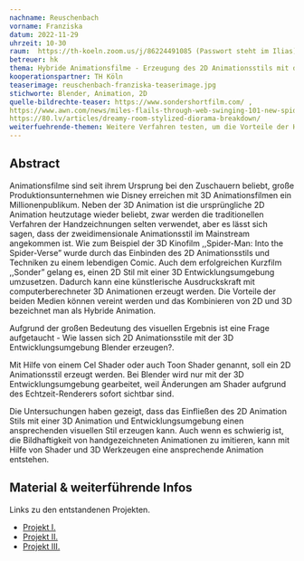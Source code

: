 ```yaml
---
nachname: Reuschenbach
vorname: Franziska
datum: 2022-11-29
uhrzeit: 10-30
raum:  https://th-koeln.zoom.us/j/86224491085 (Passwort steht im Ilias) Präsentation
betreuer: hk
thema: Hybride Animationsfilme - Erzeugung des 2D Animationsstils mit der 3D Entwicklungsumgebung Blender.
kooperationspartner: TH Köln
teaserimage: reuschenbach-franziska-teaserimage.jpg
stichworte: Blender, Animation, 2D
quelle-bildrechte-teaser: https://www.sondershortfilm.com/ , 
https://www.awn.com/news/miles-flails-through-web-swinging-101-new-spider-man-spider-verse-clip ,
https://80.lv/articles/dreamy-room-stylized-diorama-breakdown/
weiterfuehrende-themen: Weitere Verfahren testen, um die Vorteile der Hybriden Animation zu nutzen und Animationen effektiver zu gestalten | Toon Shader mit anderen Entwicklungsumgebungen umsetzen, zum Beispiel Unity.
---
```


## Abstract

Animationsfilme sind seit ihrem Ursprung bei den Zuschauern beliebt, große Produktionsunternehmen wie Disney erreichen mit 3D Animationsfilmen ein Millionenpublikum. Neben der 3D Animation ist die ursprüngliche 2D Animation heutzutage wieder beliebt, zwar werden die traditionellen Verfahren der Handzeichnungen selten verwendet, aber es lässt sich sagen, dass der zweidimensionale Animationsstil im Mainstream angekommen ist. 
Wie zum Beispiel der 3D Kinofilm ,,Spider-Man: Into the Spider-Verse” wurde durch das Einbinden des 2D Animationsstils und Techniken zu einem lebendigen Comic. Auch dem erfolgreichen Kurzfilm ,,Sonder” gelang es, einen 2D Stil mit einer 
3D Entwicklungsumgebung umzusetzen. Dadurch kann eine künstlerische Ausdruckskraft mit computerberechneter 3D Animationen erzeugt werden. 
Die Vorteile der beiden Medien können vereint werden und das Kombinieren von 2D und 3D bezeichnet man als Hybride Animation.

Aufgrund der großen Bedeutung des visuellen Ergebnis ist eine Frage aufgetaucht -
Wie lassen sich 2D Animationsstile mit der 3D Entwicklungsumgebung Blender erzeugen?. 

Mit Hilfe von einem Cel Shader oder auch Toon Shader genannt, soll ein 2D Animationsstil erzeugt werden. Bei Blender wird nur mit der 3D Entwicklungsumgebung gearbeitet, weil Änderungen am Shader aufgrund des Echtzeit-Renderers sofort sichtbar sind. 

Die Untersuchungen haben gezeigt, dass das Einfließen des 2D Animation Stils mit einer 3D Animation und Entwicklungsumgebung einen ansprechenden visuellen Stil erzeugen kann. 
Auch wenn es schwierig ist, die Bildhaftigkeit von handgezeichneten Animationen zu imitieren, kann mit Hilfe von Shader und 3D Werkzeugen eine ansprechende Animation entstehen. 

## Material & weiterführende Infos
Links zu den entstandenen Projekten.
- [Projekt I.](https://youtu.be/Ju1dxRXN62g)
- [Projekt II.](https://youtu.be/5ibwOu1g7xY)
- [Projekt III.](https://th-koeln.sciebo.de/s/7O3zWGX3G2dvoZ9)

